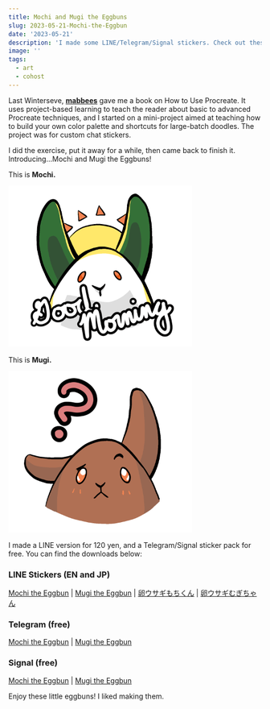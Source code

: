 ```yaml
---
title: Mochi and Mugi the Eggbuns
slug: 2023-05-21-Mochi-the-Eggbun
date: '2023-05-21'
description: 'I made some LINE/Telegram/Signal stickers. Check out these eggbuns!'
image: ''
tags:
  - art
  - cohost
---
```


Last Winterseve, [**mabbees**](https://mabbees.neocities.org/) gave me a book on How to Use Procreate. It uses project-based learning to teach the reader about basic to advanced Procreate techniques, and I started on a mini-project aimed at teaching how to build your own color palette and shortcuts for large-batch doodles. The project was for custom chat stickers.

I did the exercise, put it away for a while, then came back to finish it. Introducing...Mochi and Mugi the Eggbuns!

This is **Mochi.**

![An illustrated white rabbit with green ears saying, Good Morning! behind a sunshine.](mochi_goodmorning_en.png)

This is **Mugi.**

![An illustrated, brown rabbit looking comfused.](mugi_huh.png)

I made a LINE version for 120 yen, and a Telegram/Signal sticker pack for free. You can find the downloads below:

### LINE Stickers (EN and JP)

[Mochi the Eggbun](https://store.line.me/stickershop/product/23204797/en?utm_source=gnsh_stickerDetail) | [Mugi the Eggbun](https://store.line.me/stickershop/product/23215688/en?utm_source=gnsh_stickerDetail) | [卵ウサギもちくん](https://store.line.me/stickershop/product/23213003/ja?utm_source=gnsh_stickerDetail) | [卵ウサギむぎちゃん](https://store.line.me/stickershop/product/23213004/ja?utm_source=gnsh_stickerDetail)

### Telegram (free)

[Mochi the Eggbun](https://t.me/addstickers/MochiTheEggbun) | [Mugi the Eggbun](https://t.me/addstickers/MugiTheEggbun)

### Signal (free)

[Mochi the Eggbun](https://signal.art/addstickers/#pack_id=37538c972d358bcef121055c3dce7a19&pack_key=8fc47d2935699af34780c1d6f6c82cd51475327e650b19837e90e8671db60978) | [Mugi the Eggbun](https://signal.art/addstickers/#pack_id=627075ba7361a104dc256c8a69cbf686&pack_key=0a0d558584bfa42176edd3e1b6dbdc8e0b50c18aae4aad6c07cdcc3ab56e1302)

Enjoy these little eggbuns! I liked making them.
